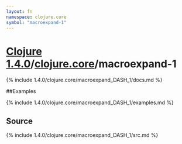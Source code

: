 ```yaml
---
layout: fn
namespace: clojure.core
symbol: "macroexpand-1"
---
```


# [Clojure 1.4.0](../../)/[clojure.core](../)/macroexpand-1

{% include 1.4.0/clojure.core/macroexpand_DASH_1/docs.md %}

##Examples

{% include 1.4.0/clojure.core/macroexpand_DASH_1/examples.md %}
## Source
{% include 1.4.0/clojure.core/macroexpand_DASH_1/src.md %}

